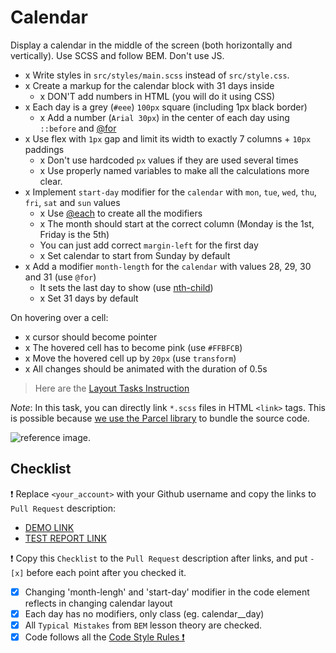 # Calendar

Display a calendar in the middle of the screen (both horizontally and vertically). Use SCSS and follow BEM. Don't use JS.

- x Write styles in `src/styles/main.scss` instead of `src/style.css`.
- x Create a markup for the calendar block with 31 days inside
  - x DON'T add numbers in HTML (you will do it using CSS)
- x Each day is a grey (`#eee`) `100px` square (including 1px black border)
  - x Add a number (`Arial 30px`) in the center of each day using `::before` and [@for](https://sass-lang.com/documentation/at-rules/control/for)
- x Use flex with `1px` gap and limit its width to exactly 7 columns + `10px` paddings
  - x Don't use hardcoded `px` values if they are used several times
  - x  Use properly named variables to make all the calculations more clear.
- x Implement `start-day` modifier for the `calendar` with `mon`, `tue`, `wed`, `thu`, `fri`, `sat` and `sun` values
  - x Use [@each](https://sass-lang.com/documentation/at-rules/control/each) to create all the modifiers
  - x The month should start at the correct column (Monday is the 1st, Friday is the 5th)
  - You can just add correct `margin-left` for the first day
  - x Set calendar to start from Sunday by default
- x Add a modifier `month-length` for the `calendar` with values 28, 29, 30 and 31 (use `@for`)
  - It sets the last day to show (use [nth-child](https://css-tricks.com/how-nth-child-works/))
  - x Set 31 days by default

On hovering over a cell:
- x cursor should become pointer
- x The hovered cell has to become pink (use `#FFBFCB`)
- x Move the hovered cell up by `20px` (use `transform`)
- x All changes should be animated with the duration of 0.5s

> Here are the [Layout Tasks Instruction](https://github.com/mate-academy/layout_task-guideline#how-to-solve-the-layout-tasks-on-github)

*Note*: In this task, you can directly link `*.scss` files in HTML `<link>` tags. This is possible because [we use the Parcel library](https://en.parceljs.org/scss.html) to bundle the source code.

![reference image](reference.png).

## Checklist

❗️ Replace `<your_account>` with your Github username and copy the links to `Pull Request` description:

- [DEMO LINK](https://ZorosMG.github.io/layout_calendar/)
- [TEST REPORT LINK](https://ZorosMG.github.io/layout_calendar/report/html_report/)

❗️ Copy this `Checklist` to the `Pull Request` description after links, and put `- [x]` before each point after you checked it.

- [x] Changing 'month-lengh' and 'start-day' modifier in the code element
reflects in changing calendar layout
- [x] Each day has no modifiers, only class (eg. calendar__day)
- [x] All `Typical Mistakes` from `BEM` lesson theory are checked.
- [x] Code follows all the [Code Style Rules ❗️](https://mate-academy.github.io/layout_task-guideline/html-css-code-style-rules)
